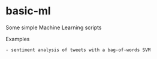 # basic-ml
Some simple Machine Learning scripts

Examples

    - sentiment analysis of tweets with a bag-of-words SVM
